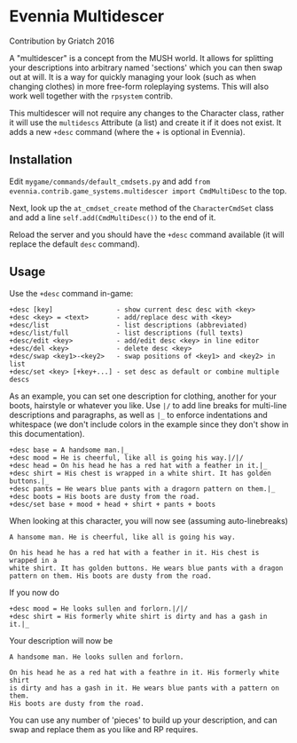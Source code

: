 # Evennia Multidescer

Contribution by Griatch 2016

A "multidescer" is a concept from the MUSH world. It allows for
splitting your descriptions into arbitrary named 'sections' which you can
then swap out at will. It is a way for quickly managing your look (such as when
changing clothes) in more free-form roleplaying systems. This will also
work well together with the `rpsystem` contrib.

This multidescer will not require any changes to the Character class, rather it
will use the `multidescs` Attribute (a list) and create it if it does not exist.
It adds a new `+desc` command (where the + is optional in Evennia).

## Installation

Edit `mygame/commands/default_cmdsets.py` and add
`from evennia.contrib.game_systems.multidescer import CmdMultiDesc` to the top.

Next, look up the `at_cmdset_create` method of the `CharacterCmdSet`
class and add a line `self.add(CmdMultiDesc())` to the end
of it.

Reload the server and you should have the `+desc` command available (it
will replace the default `desc` command).

## Usage

Use the `+desc` command in-game:

    +desc [key]                - show current desc desc with <key>
    +desc <key> = <text>       - add/replace desc with <key>
    +desc/list                 - list descriptions (abbreviated)
    +desc/list/full            - list descriptions (full texts)
    +desc/edit <key>           - add/edit desc <key> in line editor
    +desc/del <key>            - delete desc <key>
    +desc/swap <key1>-<key2>   - swap positions of <key1> and <key2> in list
    +desc/set <key> [+key+...] - set desc as default or combine multiple descs

As an example, you can set one description for clothing, another for your boots,
hairstyle or whatever you like. Use `|/` to add line breaks for multi-line descriptions and
paragraphs, as well as `|_` to enforce indentations and whitespace (we don't
include colors in the example since they don't show in this documentation).

    +desc base = A handsome man.|_
    +desc mood = He is cheerful, like all is going his way.|/|/
    +desc head = On his head he has a red hat with a feather in it.|_
    +desc shirt = His chest is wrapped in a white shirt. It has golden buttons.|_
    +desc pants = He wears blue pants with a dragorn pattern on them.|_
    +desc boots = His boots are dusty from the road.
    +desc/set base + mood + head + shirt + pants + boots

When looking at this character, you will now see (assuming auto-linebreaks)

    A hansome man. He is cheerful, like all is going his way.

    On his head he has a red hat with a feather in it. His chest is wrapped in a
    white shirt. It has golden buttons. He wears blue pants with a dragon
    pattern on them. His boots are dusty from the road.

If you now do

    +desc mood = He looks sullen and forlorn.|/|/
    +desc shirt = His formerly white shirt is dirty and has a gash in it.|_

Your description will now be

    A handsome man. He looks sullen and forlorn.

    On his head he as a red hat with a feathre in it. His formerly white shirt
    is dirty and has a gash in it. He wears blue pants with a pattern on them.
    His boots are dusty from the road.

You can use any number of 'pieces' to build up your description, and can swap
and replace them as you like and RP requires.
